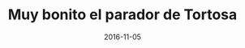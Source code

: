 ---
layout: post
categories: day-by-day
date: 2016-11-05
title: Muy bonito el parador de Tortosa
image:
  thumbnail: /images/blog/thumbnails/2016-11-05-muy-bonito-el-parador-de-tortosa.jpg
  path: /images/blog/2016-11-05-muy-bonito-el-parador-de-tortosa.jpg
---